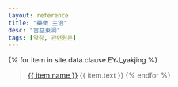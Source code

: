 ```yaml
---
layout: reference
title: "藥徵 主治"
desc: "吉益東洞"
tags: [약징, 관련원문]
---
```


{% for item in site.data.clause.EYJ_yakjing %}
> [{{ item.name }}]({{site.herburl}}/{{item.name_kr}}) {{ item.text }}
{% endfor %}
